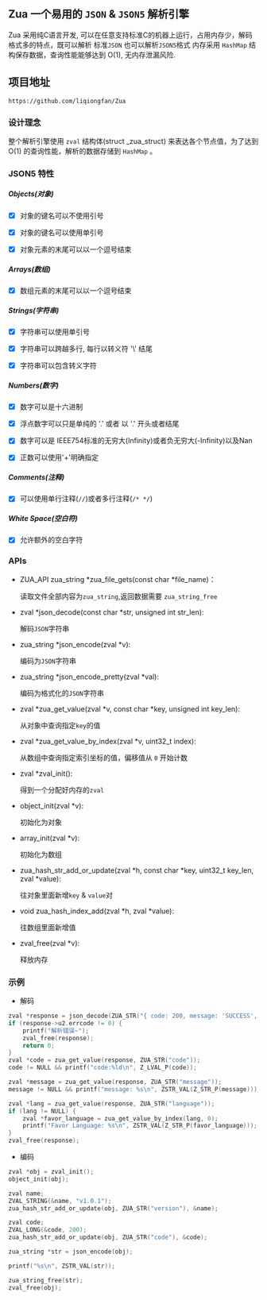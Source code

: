 ## Zua 一个易用的 `JSON` & `JSON5` 解析引擎

Zua 采用纯C语言开发, 可以在任意支持标准C的机器上运行，占用内存少，解码格式多的特点，既可以解析 标准`JSON` 也可以解析`JSON5`格式
内存采用 `HashMap` 结构保存数据，查询性能能够达到 O(1), 无内存泄漏风险.


## 项目地址

`https://github.com/liqiongfan/Zua`

### 设计理念

整个解析引擎使用 `zval` 结构体(struct _zua_struct) 来表达各个节点值，为了达到 O(1) 的查询性能，解析的数据存储到 `HashMap` 。


### JSON5 特性

##### Objects(对象)

- [x] 对象的键名可以不使用引号
- [x] 对象的键名可以使用单引号
- [x] 对象元素的末尾可以以一个逗号结束


##### Arrays(数组)

- [x] 数组元素的末尾可以以一个逗号结束


##### Strings(字符串)

- [x] 字符串可以使用单引号
- [x] 字符串可以跨越多行, 每行以转义符 '\\' 结尾
- [x] 字符串可以包含转义字符


##### Numbers(数字)

- [x] 数字可以是十六进制
- [x] 浮点数字可以只是单纯的 '.' 或者 以 '.' 开头或者结尾
- [x] 数字可以是 IEEE754标准的无穷大(Infinity)或者负无穷大(-Infinity)以及Nan
- [x] 正数可以使用'+'明确指定


##### Comments(注释)

- [x] 可以使用单行注释(`//`)或者多行注释(`/* */`)


##### White Space(空白符)

- [x] 允许额外的空白字符


### APIs

+ ZUA_API zua_string *zua_file_gets(const char *file_name)：

    读取文件全部内容为`zua_string`,返回数据需要 `zua_string_free`

+ zval *json_decode(const char *str, unsigned int str_len):

    解码`JSON`字符串

+ zua_string *json_encode(zval *v):

    编码为`JSON`字符串

+ zua_string *json_encode_pretty(zval *val):

    编码为格式化的`JSON`字符串

+ zval *zua_get_value(zval *v, const char *key, unsigned int key_len):

    从对象中查询指定`key`的值

+ zval *zua_get_value_by_index(zval *v, uint32_t index):

    从数组中查询指定索引坐标的值，偏移值从 `0` 开始计数

+ zval *zval_init():

    得到一个分配好内存的`zval`

+ object_init(zval *v):

    初始化为对象

+ array_init(zval *v):

    初始化为数组

+ zua_hash_str_add_or_update(zval *h, const char *key, uint32_t key_len, zval *value):

    往对象里面新增`key` & `value`对

+ void zua_hash_index_add(zval *h, zval *value):

    往数组里面新增值

+ zval_free(zval *v):

    释放内存


### 示例

+ 解码

```C
zval *response = json_decode(ZUA_STR("{ code: 200, message: 'SUCCESS', language: ['Golang', 'C/C++'] }"));
if (response->u2.errcode != 0) {
    printf("解析错误~");
    zval_free(response);
    return 0;
}
zval *code = zua_get_value(response, ZUA_STR("code"));
code != NULL && printf("code:%ld\n", Z_LVAL_P(code));

zval *message = zua_get_value(response, ZUA_STR("message"));
message != NULL && printf("message: %s\n", ZSTR_VAL(Z_STR_P(message)));

zval *lang = zua_get_value(response, ZUA_STR("language"));
if (lang != NULL) {
    zval *favor_language = zua_get_value_by_index(lang, 0);
    printf("Favor Language: %s\n", ZSTR_VAL(Z_STR_P(favor_language)));
}
zval_free(response);
```


+ 编码

```C
zval *obj = zval_init();
object_init(obj);

zval name;
ZVAL_STRING(&name, "v1.0.1");
zua_hash_str_add_or_update(obj, ZUA_STR("version"), &name);

zval code;
ZVAL_LONG(&code, 200);
zua_hash_str_add_or_update(obj, ZUA_STR("code"), &code);

zua_string *str = json_encode(obj);

printf("%s\n", ZSTR_VAL(str));

zua_string_free(str);
zval_free(obj);
```